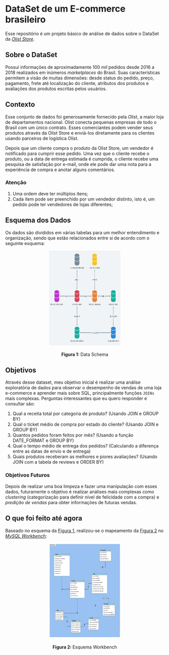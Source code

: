 # DataSet de um E-commerce brasileiro
Esse repositório é um projeto básico de análise de dados sobre o DataSet da [_Olist Store_](https://www.olist.com/). 

## Sobre o DataSet

Possui informações de aproximadamente 100 _mil_ pedidos desde 2016 a 2018 realizados em inúmeros _marketplaces_ do Brasil. Suas características permitem a visão de muitas dimensões: desde status do pedido, preço, pagamento, frete até localização do cliente, atributos dos produtos e avaliações dos produtos escritas pelos usuários.

## Contexto

Esse conjunto de dados foi generosamente fornecido pela _Olist_, a maior loja de departamentos nacional. Olist conecta pequenas empresas de todo o Brasil com um único contrato. Esses comerciantes podem vender seus produtos através da Olist Store e enviá-los diretamente para os clientes usando parceiros de logística Olist. 

Depois que um cliente compra o produto da Olist Store, um vendedor é notificado para cumprir esse pedido. Uma vez que o cliente recebe o produto, ou a data de entrega estimada é cumprida, o cliente recebe uma pesquisa de satisfação por e-mail, onde ele pode dar uma nota para a experiência de compra e anotar alguns comentários.

### Atenção 
1. Uma ordem deve ter múltiplos itens;
2. Cada item pode ser preenchido por um vendedor distinto, isto é, um pedido pode ter vendedores de lojas diferentes;

## Esquema dos Dados

Os dados são divididos em várias tabelas para um melhor entendimento e organização, sendo que estão relacionados entre si de acordo com o seguinte esquema:  

<div align="center">
  <img src="HRhd2Y0.png" alt="Data_Schema" height="300px" , width="45%" />
  <div align="center">
    <br>
    <b>Figura 1: </b> Data Schema
  </div>
</div>

## Objetivos

Através desse dataset, meu objetivo inicial é realizar uma análise exploratória de dados para observar o desempenho de vendas de uma loja e-commerce e aprender mais sobre SQL, principalmente funções `JOINs` mais complexas. Perguntas interessantes que eu quero responder e consultar são:

1. Qual a receita total por categoria de produto? (Usando JOIN e GROUP BY)
2. Qual o ticket médio de compra por estado do cliente? (Usando JOIN e GROUP BY)
3. Quantos pedidos foram feitos por mês? (Usando a função DATE_FORMAT e GROUP BY)
4. Qual o tempo médio de entrega dos pedidos? (Calculando a diferença entre as datas de envio e de entrega)
5. Quais produtos receberam as melhores e piores avaliações? (Usando JOIN com a tabela de reviews e ORDER BY)

### Objetivos Futuros

Depois de realizar uma boa limpeza e fazer uma manipulação com esses dados, futuramente o objetivo é realizar análises mais complexas como _clustering_ (categorização para definir nível de felicidade com a compra) e _predição de vendas_ para obter informações de futuras vendas. 

## O que foi feito até agora

Baseado no esquema da [Figura 1](HRhd2Y0.png), realizou-se o mapeamento da [Figura 2](Olist_ecommerce.png) no [_MySQL Workbench_](https://www.mysql.com/products/workbench/): 

<div align="center">
  <img src="Olist_ecommerce.png" alt="Esquema Workbench" height="300px" , width="45%" />
  <div align="center">
    <br>
    <b>Figura 2: </b> Esquema Workbench
  </div>
</div>
